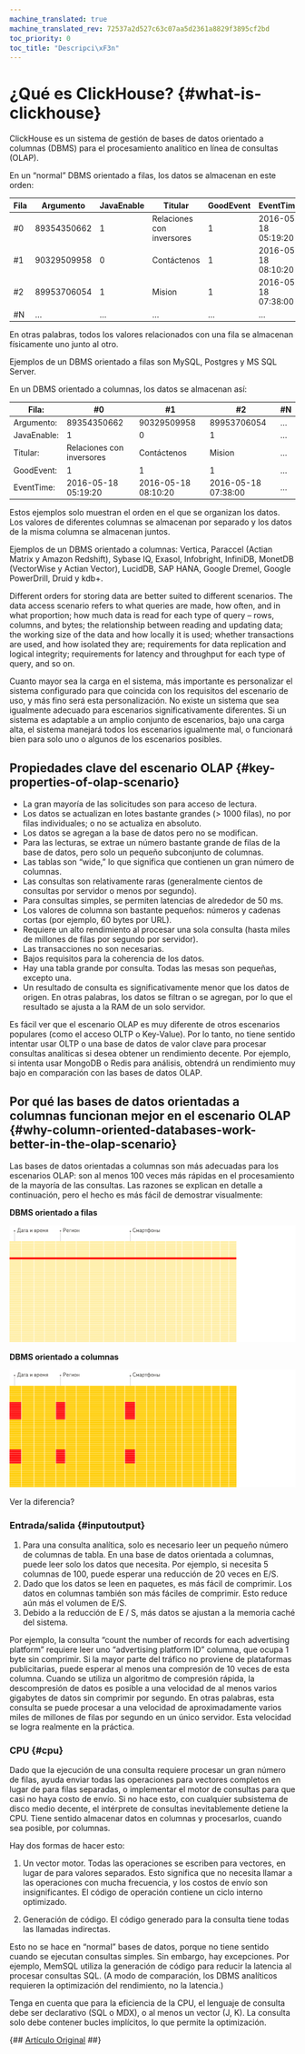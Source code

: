 ```yaml
---
machine_translated: true
machine_translated_rev: 72537a2d527c63c07aa5d2361a8829f3895cf2bd
toc_priority: 0
toc_title: "Descripci\xF3n"
---
```


# ¿Qué es ClickHouse? {#what-is-clickhouse}

ClickHouse es un sistema de gestión de bases de datos orientado a columnas (DBMS) para el procesamiento analítico en línea de consultas (OLAP).

En un “normal” DBMS orientado a filas, los datos se almacenan en este orden:

| Fila | Argumento   | JavaEnable | Titular                   | GoodEvent | EventTime           |
|------|-------------|------------|---------------------------|-----------|---------------------|
| \#0  | 89354350662 | 1          | Relaciones con inversores | 1         | 2016-05-18 05:19:20 |
| \#1  | 90329509958 | 0          | Contáctenos               | 1         | 2016-05-18 08:10:20 |
| \#2  | 89953706054 | 1          | Mision                    | 1         | 2016-05-18 07:38:00 |
| \#N  | …           | …          | …                         | …         | …                   |

En otras palabras, todos los valores relacionados con una fila se almacenan físicamente uno junto al otro.

Ejemplos de un DBMS orientado a filas son MySQL, Postgres y MS SQL Server.

En un DBMS orientado a columnas, los datos se almacenan así:

| Fila:       | \#0                       | \#1                 | \#2                 | \#N |
|-------------|---------------------------|---------------------|---------------------|-----|
| Argumento:  | 89354350662               | 90329509958         | 89953706054         | …   |
| JavaEnable: | 1                         | 0                   | 1                   | …   |
| Titular:    | Relaciones con inversores | Contáctenos         | Mision              | …   |
| GoodEvent:  | 1                         | 1                   | 1                   | …   |
| EventTime:  | 2016-05-18 05:19:20       | 2016-05-18 08:10:20 | 2016-05-18 07:38:00 | …   |

Estos ejemplos solo muestran el orden en el que se organizan los datos. Los valores de diferentes columnas se almacenan por separado y los datos de la misma columna se almacenan juntos.

Ejemplos de un DBMS orientado a columnas: Vertica, Paraccel (Actian Matrix y Amazon Redshift), Sybase IQ, Exasol, Infobright, InfiniDB, MonetDB (VectorWise y Actian Vector), LucidDB, SAP HANA, Google Dremel, Google PowerDrill, Druid y kdb+.

Different orders for storing data are better suited to different scenarios. The data access scenario refers to what queries are made, how often, and in what proportion; how much data is read for each type of query – rows, columns, and bytes; the relationship between reading and updating data; the working size of the data and how locally it is used; whether transactions are used, and how isolated they are; requirements for data replication and logical integrity; requirements for latency and throughput for each type of query, and so on.

Cuanto mayor sea la carga en el sistema, más importante es personalizar el sistema configurado para que coincida con los requisitos del escenario de uso, y más fino será esta personalización. No existe un sistema que sea igualmente adecuado para escenarios significativamente diferentes. Si un sistema es adaptable a un amplio conjunto de escenarios, bajo una carga alta, el sistema manejará todos los escenarios igualmente mal, o funcionará bien para solo uno o algunos de los escenarios posibles.

## Propiedades clave del escenario OLAP {#key-properties-of-olap-scenario}

-   La gran mayoría de las solicitudes son para acceso de lectura.
-   Los datos se actualizan en lotes bastante grandes (\> 1000 filas), no por filas individuales; o no se actualiza en absoluto.
-   Los datos se agregan a la base de datos pero no se modifican.
-   Para las lecturas, se extrae un número bastante grande de filas de la base de datos, pero solo un pequeño subconjunto de columnas.
-   Las tablas son “wide,” lo que significa que contienen un gran número de columnas.
-   Las consultas son relativamente raras (generalmente cientos de consultas por servidor o menos por segundo).
-   Para consultas simples, se permiten latencias de alrededor de 50 ms.
-   Los valores de columna son bastante pequeños: números y cadenas cortas (por ejemplo, 60 bytes por URL).
-   Requiere un alto rendimiento al procesar una sola consulta (hasta miles de millones de filas por segundo por servidor).
-   Las transacciones no son necesarias.
-   Bajos requisitos para la coherencia de los datos.
-   Hay una tabla grande por consulta. Todas las mesas son pequeñas, excepto una.
-   Un resultado de consulta es significativamente menor que los datos de origen. En otras palabras, los datos se filtran o se agregan, por lo que el resultado se ajusta a la RAM de un solo servidor.

Es fácil ver que el escenario OLAP es muy diferente de otros escenarios populares (como el acceso OLTP o Key-Value). Por lo tanto, no tiene sentido intentar usar OLTP o una base de datos de valor clave para procesar consultas analíticas si desea obtener un rendimiento decente. Por ejemplo, si intenta usar MongoDB o Redis para análisis, obtendrá un rendimiento muy bajo en comparación con las bases de datos OLAP.

## Por qué las bases de datos orientadas a columnas funcionan mejor en el escenario OLAP {#why-column-oriented-databases-work-better-in-the-olap-scenario}

Las bases de datos orientadas a columnas son más adecuadas para los escenarios OLAP: son al menos 100 veces más rápidas en el procesamiento de la mayoría de las consultas. Las razones se explican en detalle a continuación, pero el hecho es más fácil de demostrar visualmente:

**DBMS orientado a filas**

![Row-oriented](images/row-oriented.gif#)

**DBMS orientado a columnas**

![Column-oriented](images/column-oriented.gif#)

Ver la diferencia?

### Entrada/salida {#inputoutput}

1.  Para una consulta analítica, solo es necesario leer un pequeño número de columnas de tabla. En una base de datos orientada a columnas, puede leer solo los datos que necesita. Por ejemplo, si necesita 5 columnas de 100, puede esperar una reducción de 20 veces en E/S.
2.  Dado que los datos se leen en paquetes, es más fácil de comprimir. Los datos en columnas también son más fáciles de comprimir. Esto reduce aún más el volumen de E/S.
3.  Debido a la reducción de E / S, más datos se ajustan a la memoria caché del sistema.

Por ejemplo, la consulta “count the number of records for each advertising platform” requiere leer uno “advertising platform ID” columna, que ocupa 1 byte sin comprimir. Si la mayor parte del tráfico no proviene de plataformas publicitarias, puede esperar al menos una compresión de 10 veces de esta columna. Cuando se utiliza un algoritmo de compresión rápida, la descompresión de datos es posible a una velocidad de al menos varios gigabytes de datos sin comprimir por segundo. En otras palabras, esta consulta se puede procesar a una velocidad de aproximadamente varios miles de millones de filas por segundo en un único servidor. Esta velocidad se logra realmente en la práctica.

### CPU {#cpu}

Dado que la ejecución de una consulta requiere procesar un gran número de filas, ayuda enviar todas las operaciones para vectores completos en lugar de para filas separadas, o implementar el motor de consultas para que casi no haya costo de envío. Si no hace esto, con cualquier subsistema de disco medio decente, el intérprete de consultas inevitablemente detiene la CPU. Tiene sentido almacenar datos en columnas y procesarlos, cuando sea posible, por columnas.

Hay dos formas de hacer esto:

1.  Un vector motor. Todas las operaciones se escriben para vectores, en lugar de para valores separados. Esto significa que no necesita llamar a las operaciones con mucha frecuencia, y los costos de envío son insignificantes. El código de operación contiene un ciclo interno optimizado.

2.  Generación de código. El código generado para la consulta tiene todas las llamadas indirectas.

Esto no se hace en “normal” bases de datos, porque no tiene sentido cuando se ejecutan consultas simples. Sin embargo, hay excepciones. Por ejemplo, MemSQL utiliza la generación de código para reducir la latencia al procesar consultas SQL. (A modo de comparación, los DBMS analíticos requieren la optimización del rendimiento, no la latencia.)

Tenga en cuenta que para la eficiencia de la CPU, el lenguaje de consulta debe ser declarativo (SQL o MDX), o al menos un vector (J, K). La consulta solo debe contener bucles implícitos, lo que permite la optimización.

{## [Artículo Original](https://clickhouse.tech/docs/en/) ##}
